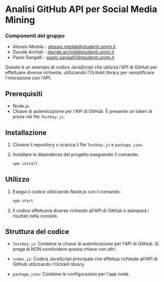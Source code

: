 # Analisi GitHub API per Social Media Mining

### Componenti del gruppo

- Alessio Medda - [alessio.medda@studenti.unimi.it](mailto:alessio.medda@studenti.unimi.it)
- Davide Archidi - [davide.archidi@studenti.unimi.it](mailto:davide.archidi@studenti.unimi.it)
- Paolo Sangalli - [paolo.sangalli1@studenti.unimi.it](mailto:paolo.sangalli1@studenti.unimi.it)


Questo è un esempio di codice JavaScript che utilizza l'API di GitHub per effettuare diverse richieste, utilizzando l'Octokit library per semplificare l'interazione con l'API.

## Prerequisiti

- Node.js.
- Chiave di autenticazione per l'API di GitHub. È presente un token di prova nel file ```TestKey.js```.

## Installazione

1. Clonare il repository o scarica il file `TestKey.js` e `package.json`.

2. Installare le dipendenze del progetto eseguendo il comando:

    ```bash
    npm install
    ```

## Utilizzo

1. Esegui il codice utilizzando Node.js con il comando:

    ```bash
    npm start
    ```

2. Il codice effettuerà diverse richieste all'API di GitHub e stamperà i risultati nella console.

## Struttura del codice

- `TestKey.js`: Contiene la chiave di autenticazione per l'API di GitHub. Si prega di NON condividere questa chiave con altri.

- `index.js`: Codice JavaScript principale che effettua richieste all'API di GitHub utilizzando l'Octokit library.

- `package.json`: Contiene le configurazioni per l'app node.
